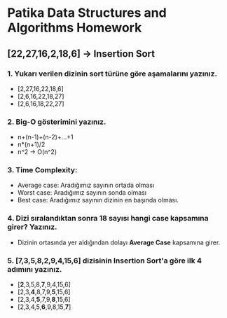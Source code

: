 # Patika Data Structures and Algorithms Homework
## [22,27,16,2,18,6] -> Insertion Sort
### 1. Yukarı verilen dizinin sort türüne göre aşamalarını yazınız.
- [2,27,16,22,18,6]
- [2,6,16,22,18,27]
- [2,6,16,18,22,27]
### 2. Big-O gösterimini yazınız.
* n+(n-1)+(n-2)+...+1
* n*(n+1)/2
* n^2 -> O(n^2)
### 3. Time Complexity:
* Average case: Aradığımız sayının ortada olması
* Worst case: Aradığımız sayının sonda olması
* Best case: Aradığımız sayının dizinin en başında olması.
### 4. Dizi sıralandıktan sonra 18 sayısı hangi case kapsamına girer? Yazınız.
* Dizinin ortasında yer aldığından dolayı **Average Case** kapsamına girer.
### 5. [7,3,5,8,2,9,4,15,6] dizisinin Insertion Sort'a göre ilk 4 adımını yazınız.
* [**2**,3,5,8,**7**,9,4,15,6]
* [2,3,**4**,8,7,9,**5**,15,6]
* [2,3,4,**5**,7,9,**8**,15,6]
* [2,3,4,5,**6**,9,8,15,**7**]
